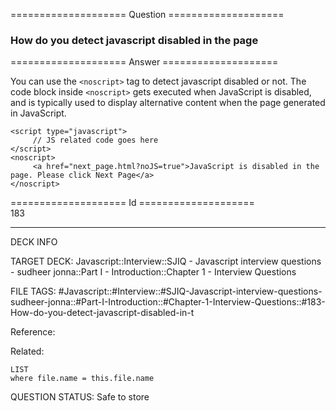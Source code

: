 ==================== Question ====================  

### How do you detect javascript disabled in the page  

==================== Answer ====================  

You can use the `<noscript>` tag to detect javascript disabled or not. The code block inside `<noscript>` gets executed when JavaScript is disabled, and is typically used to display alternative content when the page generated in JavaScript.

<!-- codeblock-start -->
<pre><code class="hljs language-javascript">&#x3C;script type=<span class="hljs-string">"javascript"</span>>
     <span class="hljs-comment">// JS related code goes here</span>
&#x3C;/script>
<span class="xml"><span class="hljs-tag">&#x3C;<span class="hljs-name">noscript</span>></span>
     <span class="hljs-tag">&#x3C;<span class="hljs-name">a</span> <span class="hljs-attr">href</span>=<span class="hljs-string">"next_page.html?noJS=true"</span>></span>JavaScript is disabled in the page. Please click Next Page<span class="hljs-tag">&#x3C;/<span class="hljs-name">a</span>></span>
<span class="hljs-tag">&#x3C;/<span class="hljs-name">noscript</span>></span></span>
</code></pre>
<!-- codeblock-end -->

==================== Id ====================  
183

---

DECK INFO

TARGET DECK: Javascript::Interview::SJIQ - Javascript interview questions - sudheer jonna::Part I - Introduction::Chapter 1 - Interview Questions

FILE TAGS: #Javascript::#Interview::#SJIQ-Javascript-interview-questions-sudheer-jonna::#Part-I-Introduction::#Chapter-1-Interview-Questions::#183-How-do-you-detect-javascript-disabled-in-t

Reference:

Related:

```dataview
LIST
where file.name = this.file.name
```

QUESTION STATUS: Safe to store
